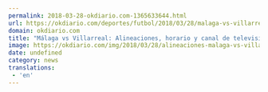 ```yaml
---
permalink: 2018-03-28-okdiario.com-1365633644.html
url: https://okdiario.com/deportes/futbol/2018/03/28/malaga-vs-villarreal-alineaciones-horario-canal-tv-2038349
domain: okdiario.com
title: "Málaga vs Villarreal: Alineaciones, horario y canal de televisión"
image: https://okdiario.com/img/2018/03/28/alineaciones-malaga-vs-villarreal-liga-santander.jpg
date: undefined
category: news
translations: 
 - 'en'
---
```



